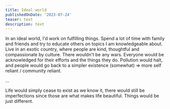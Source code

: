 ```yaml
---
title: Ideal world
publishedOnDate: '2023-07-24'
teaser: text
description: text
---
```


In an ideal world, I'd work on fulfilling things. Spend a lot of time with family and friends and try to educate others on topics I am knowledgeable about. Live in an exotic country, where people are kind, thoughtful and compassionate by culture. There wouldn't be any wars. Everyone would be acknowledged for their efforts and the things they do. Pollution would halt, and people would go back to a simpler existence (somewhat) => more self reliant / community reliant.

...

Life would simply cease to exist as we know it, there would still be imperfections since those are what makes life beautiful. Things would be just different.
